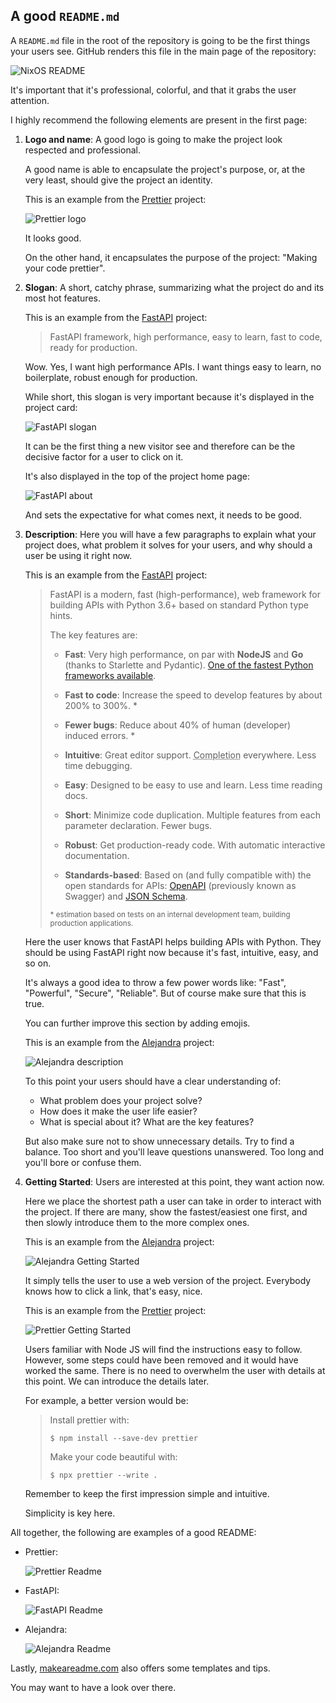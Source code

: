 ## A good `README.md`

A `README.md` file in the root of the repository
is going to be the first things your users see.
GitHub renders this file in the main page of the repository:

![NixOS README](./nixos-readme.png)

It's important that it's professional, colorful,
and that it grabs the user attention.

I highly recommend the following elements
are present in the first page:

1. **Logo and name**:
   A good logo is going to make the project look respected
   and professional.

   A good name is able to encapsulate the project's purpose,
   or, at the very least, should give the project an identity.

   This is an example from the
   [Prettier](https://github.com/prettier/prettier)
   project:

   ![Prettier logo](./prettier-logo.svg)

   It looks good.

   On the other hand, it encapsulates the purpose of the project:
   "Making your code prettier".

1. **Slogan**:
   A short, catchy phrase,
   summarizing what the project do and its most hot features.

   This is an example from the
   [FastAPI](https://github.com/tiangolo/fastapi)
   project:

   > FastAPI framework, high performance, easy to learn, fast to code, ready for production.

   Wow. Yes, I want high performance APIs.
   I want things easy to learn,
   no boilerplate,
   robust enough for production.

   While short,
   this slogan is very important
   because it's displayed in the project card:

   ![FastAPI slogan](./fastapi-slogan.png)

   It can be the first thing a new visitor see
   and therefore can be the decisive factor
   for a user to click on it.

   It's also displayed in the top of the project home page:

   ![FastAPI about](./fast-api-about.png)

   And sets the expectative for what comes next,
   it needs to be good.

1. **Description**:
   Here you will have a few paragraphs to
   explain what your project does,
   what problem it solves for your users,
   and why should a user be using it right now.

   This is an example from the
   [FastAPI](https://github.com/tiangolo/fastapi)
   project:

   > FastAPI is a modern, fast (high-performance),
   > web framework for building APIs with Python 3.6+
   > based on standard Python type hints.
   >
   > The key features are:
   >
   > - **Fast**: Very high performance, on par with **NodeJS** and **Go** (thanks to Starlette and Pydantic). [One of the fastest Python frameworks available](#performance).
   >
   > - **Fast to code**: Increase the speed to develop features by about 200% to 300%. \*
   > - **Fewer bugs**: Reduce about 40% of human (developer) induced errors. \*
   > - **Intuitive**: Great editor support. <abbr title="also known as auto-complete, autocompletion, IntelliSense">Completion</abbr> everywhere. Less time debugging.
   > - **Easy**: Designed to be easy to use and learn. Less time reading docs.
   > - **Short**: Minimize code duplication. Multiple features from each parameter declaration. Fewer bugs.
   > - **Robust**: Get production-ready code. With automatic interactive documentation.
   > - **Standards-based**: Based on (and fully compatible with) the open standards for APIs: <a href="https://github.com/OAI/OpenAPI-Specification" class="external-link" target="_blank">OpenAPI</a> (previously known as Swagger) and <a href="https://json-schema.org/" class="external-link" target="_blank">JSON Schema</a>.
   >
   > <small>\* estimation based on tests on an internal development team, building production applications.</small>

   Here the user knows that FastAPI helps building APIs with Python.
   They should be using FastAPI right now
   because it's fast, intuitive, easy, and so on.

   It's always a good idea to throw a few power words like: "Fast", "Powerful", "Secure", "Reliable".
   But of course make sure that this is true.

   You can further improve this section by adding emojis.

   This is an example from the
   [Alejandra](https://github.com/kamadorueda/alejandra)
   project:

   ![Alejandra description](./alejandra-description.png)

   To this point your users should have a clear understanding of:

   - What problem does your project solve?
   - How does it make the user life easier?
   - What is special about it? What are the key features?

   But also make sure not to show unnecessary details.
   Try to find a balance.
   Too short and you'll leave questions unanswered.
   Too long and you'll bore or confuse them.

1. **Getting Started**:
   Users are interested at this point,
   they want action now.

   Here we place the shortest path a user can take
   in order to interact with the project.
   If there are many, show the fastest/easiest one first,
   and then slowly introduce them to the more complex ones.

   This is an example from the
   [Alejandra](https://github.com/kamadorueda/alejandra)
   project:

   ![Alejandra Getting Started](./alejandra-getting-started.png)

   It simply tells the user to use a web version of the project.
   Everybody knows how to click a link, that's easy, nice.

   This is an example from the
   [Prettier](https://github.com/prettier/prettier)
   project:

   ![Prettier Getting Started](./prettier-getting-started.png)

   Users familiar with Node JS
   will find the instructions easy to follow.
   However,
   some steps could have been removed
   and it would have worked the same.
   There is no need to overwhelm the user with details at this point.
   We can introduce the details later.

   For example, a better version would be:

   > Install prettier with:
   >
   > `$ npm install --save-dev prettier`
   >
   > Make your code beautiful with:
   >
   > `$ npx prettier --write .`

   Remember to keep the first impression simple and intuitive.

   Simplicity is key here.

All together, the following are examples of a good README:

- Prettier:

  ![Prettier Readme](./prettier-readme.png)

- FastAPI:

  ![FastAPI Readme](./fast-api-readme.png)

- Alejandra:

  ![Alejandra Readme](./alejandra-readme.png)

Lastly,
[makeareadme.com](https://www.makeareadme.com/) also offers some templates and tips.

You may want to have a look over there.
